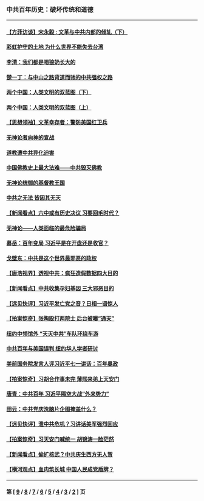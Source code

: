 ### 中共百年历史：破坏传统和道德
---
#### [【方菲访谈】宋永毅 : 文革与中共内部的倾轧（下）](../../pages/nf1176114/n13486836.md?01170430) 
#### [彩虹护守的土地 为什么世界不能失去台湾](../../pages/nf1176114/n13476849.md?01170430) 
#### [李清：我们都是喝狼奶长大的](../../pages/nf1176114/n13471478.md?01170430) 
#### [楚一丁：与中山之路背道而驰的中共强权之路](../../pages/nf1176114/n13437270.md?01170430) 
#### [两个中国：人类文明的双蓝图（下）](../../pages/nf1176114/n13423132.md?01170430) 
#### [两个中国：人类文明的双蓝图（上）](../../pages/nf1176114/n13422687.md?01170430) 
#### [【思想领袖】文革幸存者：警防美国红卫兵](../../pages/nf1176114/n13339289.md?01170430) 
#### [无神论者向神的宣战](../../pages/nf1176114/n13281535.md?01170430) 
#### [道教遭中共异化迫害](../../pages/nf1176114/n13281463.md?01170430) 
#### [中国佛教史上最大法难——中共毁灭佛教](../../pages/nf1176114/n13281397.md?01170430) 
#### [无神论统御的基督教王国](../../pages/nf1176114/n13281280.md?01170430) 
#### [中共之无法 皆因其无天](../../pages/nf1176114/n13281088.md?01170430) 
#### [【新闻看点】六中或有历史决议 习要回毛时代？](../../pages/nf1176114/n13222895.md?01170430) 
#### [无神论——人类面临的最危险骗局](../../pages/nf1176114/n13196137.md?01170430) 
#### [慕岳：百年变局 习近平是在开盘还是收官？](../../pages/nf1176114/n13206516.md?01170430) 
#### [戈壁东：中共是这个世界最邪恶的政权](../../pages/nf1176114/n13085641.md?01170430) 
#### [【唐浩视界】透视中共：疯狂造假数据四大目的](../../pages/nf1176114/n13080590.md?01170430) 
#### [【新闻看点】中共收集孕妇基因 三大邪恶目的](../../pages/nf1176114/n13077182.md?01170430) 
#### [【远见快评】习近平发亡党之音？日相一语惊人](../../pages/nf1176114/n13074809.md?01170430) 
#### [【拍案惊奇】张陶殴打两院士 后台被曝“通天”](../../pages/nf1176114/n13070496.md?01170430) 
#### [纽约中领馆外 “天灭中共”车队环绕车游](../../pages/nf1176114/n13070693.md?01170430) 
#### [中共百年与美国误判 纽约华人学者研讨](../../pages/nf1176114/n13067969.md?01170430) 
#### [美前国务院发言人评习近平七一讲话：百年暴政](../../pages/nf1176114/n13066986.md?01170430) 
#### [【拍案惊奇】习胡合作事未完 薄熙来弟上天安门](../../pages/nf1176114/n13065867.md?01170430) 
#### [唐青：中共百年 习近平隔空大战“外来势力”](../../pages/nf1176114/n13065976.md?01170430) 
#### [田云：中共党庆洗脑片企图掩盖什么？](../../pages/nf1176114/n13064395.md?01170430) 
#### [【远见快评】泄中共危机？习讲话美军强烈回应](../../pages/nf1176114/n13064269.md?01170430) 
#### [【拍案惊奇】习天安门喊统一 胡锦涛一脸茫然](../../pages/nf1176114/n13063233.md?01170430) 
#### [【新闻看点】偷扩核武？中共庆生西方无人贺](../../pages/nf1176114/n13061263.md?01170430) 
#### [【横河观点】血肉筑长城 中国人民成党盾牌？](../../pages/nf1176114/n13061779.md?01170430) 

---
#### 第 [ [9](./9.md?01170430) / [8](./8.md?01170430) / [7](./7.md?01170430) / [6](./6.md?01170430) / [5](./5.md?01170430) / [4](./4.md?01170430) / [3](./3.md?01170430) / [2](./2.md?01170430) ] 页
